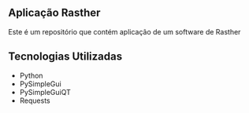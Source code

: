 ## Aplicação Rasther
Este é um repositório que contém aplicação de um software de Rasther

## Tecnologias Utilizadas

 - Python 
 - PySimpleGui
 - PySimpleGuiQT
 - Requests
